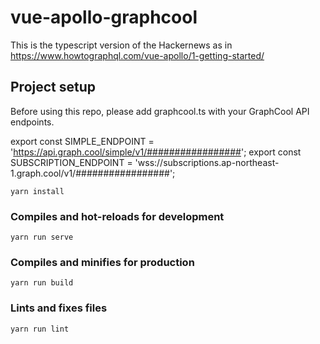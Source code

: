 # vue-apollo-graphcool
This is the typescript version of the Hackernews as in https://www.howtographql.com/vue-apollo/1-getting-started/


## Project setup
Before using this repo, please add graphcool.ts with your GraphCool API endpoints.

export const SIMPLE_ENDPOINT = 'https://api.graph.cool/simple/v1/#################';
export const SUBSCRIPTION_ENDPOINT = 'wss://subscriptions.ap-northeast-1.graph.cool/v1/#################';

```
yarn install
```

### Compiles and hot-reloads for development
```
yarn run serve
```

### Compiles and minifies for production
```
yarn run build
```

### Lints and fixes files
```
yarn run lint
```
